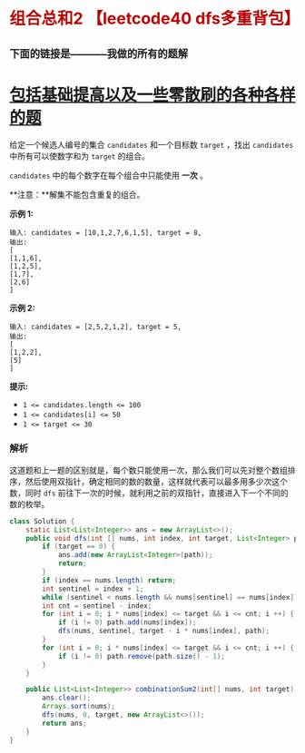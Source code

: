 # <font color="bb000">组合总和2 【leetcode40 dfs多重背包】</font>

## **`下面的链接是——————我做的所有的题解`**

# [包括基础提高以及一些零散刷的各种各样的题](https://www.acwing.com/blog/content/33005/) 

给定一个候选人编号的集合 `candidates` 和一个目标数 `target` ，找出 `candidates` 中所有可以使数字和为 `target` 的组合。

`candidates` 中的每个数字在每个组合中只能使用 **一次** 。

**注意：**解集不能包含重复的组合。 

 

**示例 1:**

```apl
输入: candidates = [10,1,2,7,6,1,5], target = 8,
输出:
[
[1,1,6],
[1,2,5],
[1,7],
[2,6]
]
```

**示例 2:**

```apl
输入: candidates = [2,5,2,1,2], target = 5,
输出:
[
[1,2,2],
[5]
]
```

 

**提示:**

- `1 <= candidates.length <= 100`
- `1 <= candidates[i] <= 50`
- `1 <= target <= 30`





### 解析

这道题和上一题的区别就是，每个数只能使用一次，那么我们可以先对整个数组排序，然后使用双指针，确定相同的数的数量，这样就代表可以最多用多少次这个数，同时 `dfs` 前往下一次的时候，就利用之前的双指针，直接进入下一个不同的数的枚举。

```java
class Solution {
    static List<List<Integer>> ans = new ArrayList<>();
    public void dfs(int [] nums, int index, int target, List<Integer> path) {
        if (target == 0) {
            ans.add(new ArrayList<Integer>(path));
            return;
        }
        if (index == nums.length) return;
        int sentinel = index + 1;
        while (sentinel < nums.length && nums[sentinel] == nums[index]) sentinel ++;
        int cnt = sentinel - index;
        for (int i = 0; i * nums[index] <= target && i <= cnt; i ++) {
            if (i != 0) path.add(nums[index]);
            dfs(nums, sentinel, target - i * nums[index], path);
        }
        for (int i = 0; i * nums[index] <= target && i <= cnt; i ++) {
            if (i != 0) path.remove(path.size() - 1);
        }
    }

    public List<List<Integer>> combinationSum2(int[] nums, int target) {
        ans.clear();
        Arrays.sort(nums);
        dfs(nums, 0, target, new ArrayList<>());
        return ans;
    }
}
```

